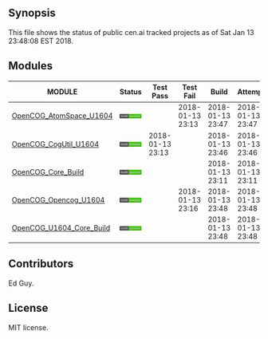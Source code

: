 
## Synopsis

This file shows the status of public cen.ai tracked projects as of Sat Jan 13 23:48:08 EST 2018.

## Modules 

| MODULE | Status | Test Pass | Test Fail| Build | Attempt|
| --- | --- | --- | --- | ---  | --- |
| [OpenCOG_AtomSpace_U1604](jobs/OpenCOG_AtomSpace_U1604.log) | ![Status](/images/BUILDPASS.svg) |  | 2018-01-13 23:13 | 2018-01-13 23:47  | 2018-01-13 23:47 |
| [OpenCOG_CogUtil_U1604](jobs/OpenCOG_CogUtil_U1604.log) | ![Status](/images/BUILDPASS.svg) | 2018-01-13 23:13 |  | 2018-01-13 23:46  | 2018-01-13 23:46 |
| [OpenCOG_Core_Build](jobs/OpenCOG_Core_Build.log) | ![Status](/images/BUILDPASS.svg) |  |  | 2018-01-13 23:11  | 2018-01-13 23:11 |
| [OpenCOG_Opencog_U1604](jobs/OpenCOG_Opencog_U1604.log) | ![Status](/images/BUILDPASS.svg) |  | 2018-01-13 23:16 | 2018-01-13 23:48  | 2018-01-13 23:48 |
| [OpenCOG_U1604_Core_Build](jobs/OpenCOG_U1604_Core_Build.log) | ![Status](/images/BUILDPASS.svg) |  |  | 2018-01-13 23:48  | 2018-01-13 23:48 |

## Contributors

Ed Guy.

## License

MIT license. 

